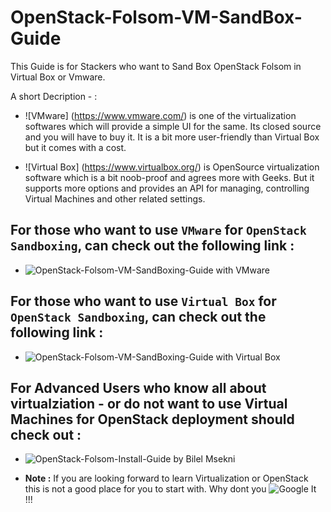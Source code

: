 OpenStack-Folsom-VM-SandBox-Guide
=================================

 This Guide is for Stackers who want to Sand Box OpenStack Folsom in Virtual Box or Vmware.
 
 A short Decription - :
 
 * ![VMware] (https://www.vmware.com/) is one of the virtualization softwares which will provide a simple UI for the same. Its closed source and you will have to buy it. It is a bit more user-friendly than Virtual Box but it comes with a cost. 
  
 * ![Virtual Box] (https://www.virtualbox.org/) is OpenSource virtualization software which is a bit noob-proof and agrees more with Geeks. But it supports more options and provides an API for managing, controlling Virtual Machines and other related settings.
  
 
For those who want to use `VMware` for `OpenStack Sandboxing`, can check out the following link :
----------------------------------------------
  *    ![OpenStack-Folsom-VM-SandBoxing-Guide with VMware](https://github.com/dguitarbite/OpenStack-Folsom-VM-SandBox-Guide/tree/VMware)
  
For those who want to use `Virtual Box` for `OpenStack Sandboxing`, can check out the following link :
----------------------------------------------
  *    ![OpenStack-Folsom-VM-SandBoxing-Guide with Virtual Box](https://github.com/dguitarbite/OpenStack-Folsom-VM-SandBox-Guide/tree/VirtualBox)
  
For Advanced Users who know all about virtualziation - or do not want to use Virtual Machines for OpenStack deployment should check out :
---------------------------------
  *    ![OpenStack-Folsom-Install-Guide](https://github.com/mseknibilel/OpenStack-Folsom-Install-guide/blob/master/OpenStack_Folsom_Install_Guide_WebVersion.rst) by Bilel Msekni
  
  * **Note :** If you are looking forward to learn Virtualization or OpenStack this is not a good place for you to start with. Why dont you ![Google It](https://www.google.com) !!!
 
